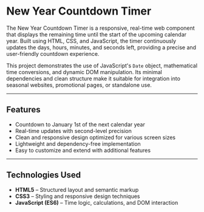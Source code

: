 # New Year Countdown Timer

The New Year Countdown Timer is a responsive, real-time web component that displays the remaining time until the start of the upcoming calendar year. Built using HTML, CSS, and JavaScript, the timer continuously updates the days, hours, minutes, and seconds left, providing a precise and user-friendly countdown experience.

This project demonstrates the use of JavaScript's `Date` object, mathematical time conversions, and dynamic DOM manipulation. Its minimal dependencies and clean structure make it suitable for integration into seasonal websites, promotional pages, or standalone use.

---

## Features

- Countdown to January 1st of the next calendar year
- Real-time updates with second-level precision
- Clean and responsive design optimized for various screen sizes
- Lightweight and dependency-free implementation
- Easy to customize and extend with additional features

---

## Technologies Used

- **HTML5** – Structured layout and semantic markup  
- **CSS3** – Styling and responsive design techniques  
- **JavaScript (ES6)** – Time logic, calculations, and DOM interaction





